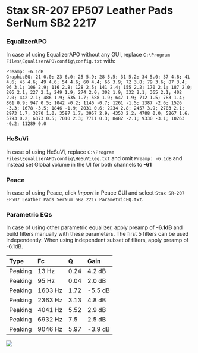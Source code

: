# Stax SR-207 EP507 Leather Pads SerNum SB2 2217

### EqualizerAPO
In case of using EqualizerAPO without any GUI, replace `C:\Program Files\EqualizerAPO\config\config.txt`
with:
```
Preamp: -6.1dB
GraphicEQ: 21 0.0; 23 6.0; 25 5.9; 28 5.5; 31 5.2; 34 5.0; 37 4.8; 41 4.6; 45 4.6; 49 4.6; 54 4.6; 60 4.4; 66 3.9; 72 3.8; 79 3.6; 87 3.4; 96 3.1; 106 2.9; 116 2.8; 128 2.5; 141 2.4; 155 2.2; 170 2.1; 187 2.0; 206 2.1; 227 2.1; 249 1.9; 274 2.0; 302 1.9; 332 2.1; 365 2.1; 402 2.0; 442 2.1; 486 1.9; 535 1.7; 588 1.9; 647 1.9; 712 1.5; 783 1.4; 861 0.9; 947 0.5; 1042 -0.2; 1146 -0.7; 1261 -1.5; 1387 -2.6; 1526 -3.3; 1678 -3.5; 1846 -1.9; 2031 0.6; 2234 2.8; 2457 3.9; 2703 2.1; 2973 1.7; 3270 1.0; 3597 1.7; 3957 2.9; 4353 2.2; 4788 0.0; 5267 1.6; 5793 0.2; 6373 0.5; 7010 2.3; 7711 0.3; 8482 -2.1; 9330 -3.1; 10263 -0.2; 11289 0.0
```

### HeSuVi
In case of using HeSuVi, replace `C:\Program Files\EqualizerAPO\config\HeSuVi\eq.txt` and omit `Preamp:
-6.1dB` and instead set Global volume in the UI for both channels to **-61**

### Peace
In case of using Peace, click *Import* in Peace GUI and select `Stax SR-207 EP507 Leather Pads SerNum SB2 2217 ParametricEQ.txt`.

### Parametric EQs
In case of using other parametric equalizer, apply preamp of **-6.1dB** and build filters manually
with these parameters. The first 5 filters can be used independently.
When using independent subset of filters, apply preamp of -6.1dB.

| Type    | Fc      |    Q | Gain    |
|:--------|:--------|:-----|:--------|
| Peaking | 13 Hz   | 0.24 | 4.2 dB  |
| Peaking | 95 Hz   | 0.04 | 2.0 dB  |
| Peaking | 1603 Hz | 1.72 | -5.5 dB |
| Peaking | 2363 Hz | 3.13 | 4.8 dB  |
| Peaking | 4041 Hz | 5.52 | 2.9 dB  |
| Peaking | 6932 Hz | 7.5  | 2.5 dB  |
| Peaking | 9046 Hz | 5.97 | -3.9 dB |

![](https://raw.githubusercontent.com/jaakkopasanen/AutoEq/master/results/innerfidelity/sbaf-serious/Stax%20SR-207%20EP507%20Leather%20Pads%20SerNum%20SB2%202217/Stax%20SR-207%20EP507%20Leather%20Pads%20SerNum%20SB2%202217.png)
